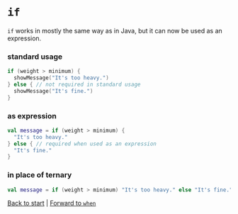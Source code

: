 # `if`
`if` works in mostly the same way as in Java, but it can now be used as an expression.

### standard usage
```kotlin
if (weight > minimum) {
  showMessage("It's too heavy.")
} else { // not required in standard usage
  showMessage("It's fine.")
}
```

### as expression
```kotlin
val message = if (weight > minimum) {
  "It's too heavy."
} else { // required when used as an expression
  "It's fine."
}
```

### in place of ternary
```kotlin
val message = if (weight > minimum) "It's too heavy." else "It's fine."
```

[Back to start](/README.md) | [Forward to `when`](/control-operators/when.md)
